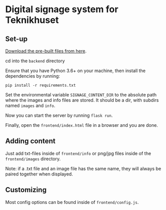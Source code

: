 # Digital signage system for Teknikhuset

## Set-up
[Download the pre-built files from here](https://github.com/adelhult/digital-signage-teknikhuset/releases/tag/v0.1b).

cd into the `backend` directory

Ensure that you have Python 3.6+ on your machine, then install the dependencies by running:

`pip install -r requirements.txt`

Set the environmental variable `SIGNAGE_CONTENT_DIR` to the absolute path where the images and info files are stored. It should be a dir, with subdirs named `images` and `info`.

Now you can start the server by running `flask run`.

Finally, open the `frontend/index.html` file in a browser and you are done.


## Adding content

Just add txt-files inside of `frontend/info` or png/jpg files inside of the `frontend/images` directory.

Note: if a .txt file and an image file has the same name, they will always be paired together when displayed.


## Customizing
Most config options can be found inside of `frontend/config.js`.

